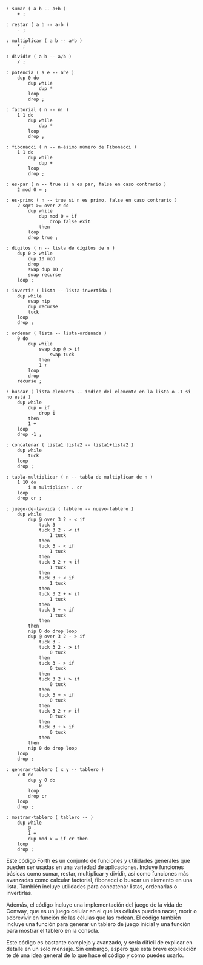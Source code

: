 ```forth
: sumar ( a b -- a+b )
    + ;

: restar ( a b -- a-b )
    - ;

: multiplicar ( a b -- a*b )
    * ;

: dividir ( a b -- a/b )
    / ;

: potencia ( a e -- a^e )
    dup 0 do
        dup while
            dup *
        loop
        drop ;

: factorial ( n -- n! )
    1 1 do
        dup while
            dup *
        loop
        drop ;

: fibonacci ( n -- n-ésimo número de Fibonacci )
    1 1 do
        dup while
            dup +
        loop
        drop ;

: es-par ( n -- true si n es par, false en caso contrario )
    2 mod 0 = ;

: es-primo ( n -- true si n es primo, false en caso contrario )
    2 sqrt >= over 2 do
        dup while
            dup mod 0 = if
                drop false exit
            then
        loop
        drop true ;

: dígitos ( n -- lista de dígitos de n )
    dup 0 > while
        dup 10 mod
        drop
        swap dup 10 /
        swap recurse
    loop ;

: invertir ( lista -- lista-invertida )
    dup while
        swap nip
        dup recurse
        tuck
    loop
    drop ;

: ordenar ( lista -- lista-ordenada )
    0 do
        dup while
            swap dup @ > if
                swap tuck
            then
            1 +
        loop
        drop
    recurse ;

: buscar ( lista elemento -- índice del elemento en la lista o -1 si no está )
    dup while
        dup = if
            drop i
        then
        1 +
    loop
    drop -1 ;

: concatenar ( lista1 lista2 -- lista1+lista2 )
    dup while
        tuck
    loop
    drop ;

: tabla-multiplicar ( n -- tabla de multiplicar de n )
    1 10 do
        i n multiplicar . cr
    loop
    drop cr ;

: juego-de-la-vida ( tablero -- nuevo-tablero )
    dup while
        dup @ over 3 2 - < if
            tuck 3 -
            tuck 3 2 - < if
                1 tuck
            then
            tuck 3 - < if
                1 tuck
            then
            tuck 3 2 + < if
                1 tuck
            then
            tuck 3 + < if
                1 tuck
            then
            tuck 3 2 + < if
                1 tuck
            then
            tuck 3 + < if
                1 tuck
            then
        then
        nip 0 do drop loop
        dup @ over 3 2 - > if
            tuck 3 -
            tuck 3 2 - > if
                0 tuck
            then
            tuck 3 - > if
                0 tuck
            then
            tuck 3 2 + > if
                0 tuck
            then
            tuck 3 + > if
                0 tuck
            then
            tuck 3 2 + > if
                0 tuck
            then
            tuck 3 + > if
                0 tuck
            then
        then
        nip 0 do drop loop
    loop
    drop ;

: generar-tablero ( x y -- tablero )
    x 0 do
        dup y 0 do
            0
        loop
        drop cr
    loop
    drop ;

: mostrar-tablero ( tablero -- )
    dup while
        @ .
        1 +
        dup mod x = if cr then
    loop
    drop ;
```

Este código Forth es un conjunto de funciones y utilidades generales que pueden ser usadas en una variedad de aplicaciones. Incluye funciones básicas como sumar, restar, multiplicar y dividir, así como funciones más avanzadas como calcular factorial, fibonacci o buscar un elemento en una lista. También incluye utilidades para concatenar listas, ordenarlas o invertirlas.

Además, el código incluye una implementación del juego de la vida de Conway, que es un juego celular en el que las células pueden nacer, morir o sobrevivir en función de las células que las rodean. El código también incluye una función para generar un tablero de juego inicial y una función para mostrar el tablero en la consola.

Este código es bastante complejo y avanzado, y sería difícil de explicar en detalle en un solo mensaje. Sin embargo, espero que esta breve explicación te dé una idea general de lo que hace el código y cómo puedes usarlo.